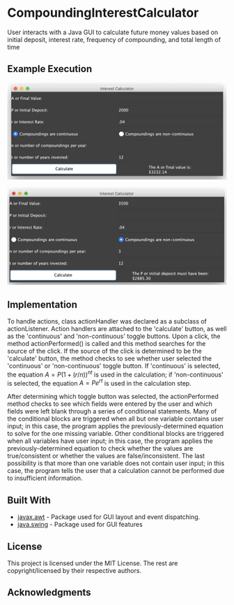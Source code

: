 # CompoundingInterestCalculator
User interacts with a Java GUI to calculate future money values based on initial deposit, interest rate, frequency of compounding, and total length of time 


## Example Execution
![When the program is launched, this GUI is displayed.  The user types into text boxes to interact with calculator.](Example.png)

![Second Example](Example2.png)

## Implementation
To handle actions, class actionHandler was declared as a subclass of actionListener.  Action handlers are attached to the 'calculate' button, as well as the 'continuous' and 'non-continuous' toggle buttons.  Upon a click, the method actionPerformed() is called and this method searches for the source of the click.  If the source of the click is determined to be the 'calculate' button, the method checks to see whether user selected the 'continuous' or 'non-continuous' toggle button. If 'continuous' is selected, the equation $A = P(1+(r/n))^{nt}$ is used in the calculation; if 'non-continuous' is selected, the equation $A = Pe^{rt}$ is used in the calculation step.  <br/>

After determining which toggle button was selected, the actionPerformed method checks to see which fields were entered by the user and which fields were left blank through a series of conditional statements.  Many of the conditional blocks are triggered when all but one variable contains user input; in this case, the program applies the previously-determined equation to solve for the one missing variable.  Other conditional blocks are triggered when all variables have user input; in this case, the program applies the previously-determined equation to check whether the values are true/consistent or whether the values are false/inconsistent.  The last possibility is that more than one variable does not contain user input; in this case, the program tells the user that a calculation cannot be performed due to insufficient information.


## Built With

* [javax.awt](https://docs.oracle.com/javase/7/docs/api/javax/swing/package-summary.html) - Package used for GUI layout and event dispatching.
* [java.swing](https://docs.oracle.com/javase/7/docs/api/java/awt/package-summary.html) - Package used for GUI features



## License

This project is licensed under the MIT License. The rest are copyright/licensed by their respective authors.

## Acknowledgments




